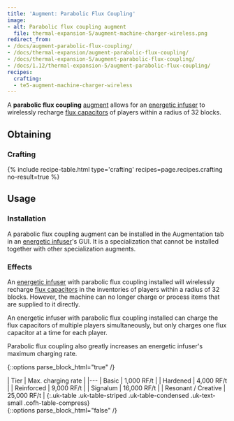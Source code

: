 ```yaml
---
title: 'Augment: Parabolic Flux Coupling'
image:
- alt: Parabolic flux coupling augment
  file: thermal-expansion-5/augment-machine-charger-wireless.png
redirect_from:
- /docs/augment-parabolic-flux-coupling/
- /docs/thermal-expansion/augment-parabolic-flux-coupling/
- /docs/thermal-expansion-5/augment-parabolic-flux-coupling/
- /docs/1.12/thermal-expansion-5/augment-parabolic-flux-coupling/
recipes:
  crafting:
  - te5-augment-machine-charger-wireless
---
```


A **parabolic flux coupling** [augment](/docs/1.12/thermal-expansion/augments/) allows for an
[energetic infuser](/docs/1.12/thermal-expansion/energetic-infuser/) to wirelessly recharge [flux
capacitors](/docs/1.12/thermal-expansion/flux-capacitor/) of players within a radius of 32 blocks.


Obtaining
---------

### Crafting
{% include recipe-table.html type='crafting' recipes=page.recipes.crafting no-result=true %}


Usage
-----

### Installation
A parabolic flux coupling augment can be installed in the Augmentation tab in an
[energetic infuser](/docs/1.12/thermal-expansion/energetic-infuser/)'s GUI. It is a specialization that
cannot be installed together with other specialization augments.

### Effects
An [energetic infuser](/docs/1.12/thermal-expansion/energetic-infuser/) with parabolic flux coupling
installed will wirelessly recharge [flux capacitors](/docs/1.12/thermal-expansion/flux-capacitor/) in
the inventories of players within a radius of 32 blocks. However, the machine
can no longer charge or process items that are supplied to it directly.

An energetic infuser with parabolic flux coupling installed can charge the flux
capacitors of multiple players simultaneously, but only charges one flux
capacitor at a time for each player.

Parabolic flux coupling also greatly increases an energetic infuser's maximum
charging rate.

{::options parse_block_html="true" /}
<div class="uk-overflow-container">
| Tier | Max. charging rate |
|---
| Basic | 1,000 RF/t |
| Hardened | 4,000 RF/t |
| Reinforced | 9,000 RF/t |
| Signalum | 16,000 RF/t |
| Resonant / Creative | 25,000 RF/t |
{:.uk-table .uk-table-striped .uk-table-condensed .uk-text-small .cofh-table-compress}
</div>
{::options parse_block_html="false" /}
